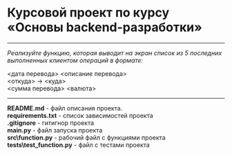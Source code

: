 # **Курсовой проект по курсу «Основы backend-разработки»**
***
*Реализуйте функцию, которая выводит на экран список из 5 последних выполненных клиентом операций в формате:*

<дата перевода> <описание перевода> <br>
<откуда> -> <куда> <br>
<сумма перевода> <валюта> <br>
***


**README.md** - файл описания проекта. <br>
**requirements.txt** - список зависимостей проекта <br>
**.gitignore** - гитигнор проекта <br>
**main.py** - файл запуска проекта <br>
**src\function.py** - рабочий файл с функциями проекта <br>
**tests\test_function.py** - файл с тестами проекта <br>
